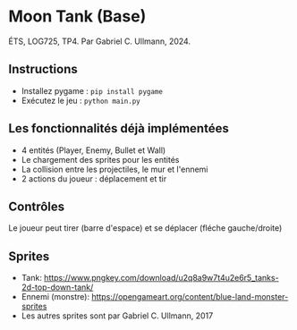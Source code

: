 # Moon Tank (Base)

ÉTS, LOG725, TP4.
Par Gabriel C. Ullmann, 2024.

## Instructions

- Installez pygame : `pip install pygame`
- Exécutez le jeu : `python main.py`

## Les fonctionnalités déjà implémentées

- 4 entités (Player, Enemy, Bullet et Wall)
- Le chargement des sprites pour les entités
- La collision entre les projectiles, le mur et l'ennemi
- 2 actions du joueur : déplacement et tir

## Contrôles

Le joueur peut tirer (barre d'espace) et se déplacer (fléche gauche/droite)

## Sprites

- Tank: https://www.pngkey.com/download/u2q8a9w7t4u2e6r5_tanks-2d-top-down-tank/
- Ennemi (monstre): https://opengameart.org/content/blue-land-monster-sprites
- Les autres sprites sont par Gabriel C. Ullmann, 2017
